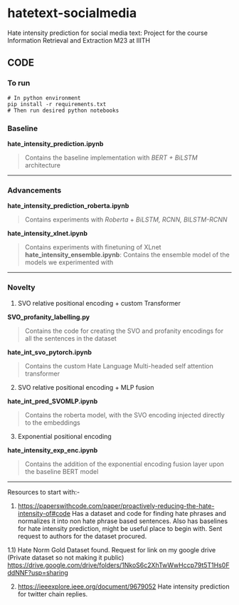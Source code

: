 # hatetext-socialmedia
Hate intensity prediction for social media text: Project for the course Information Retrieval and Extraction M23 at IIITH

## CODE
### To run 
```
# In python environment
pip install -r requirements.txt
# Then run desired python notebooks
```

### Baseline
**hate_intensity_prediction.ipynb**
> Contains the baseline implementation with *BERT + BiLSTM* architecture
---

### Advancements
**hate_intensity_prediction_roberta.ipynb**
> Contains experiments with *Roberta* + *BiLSTM, RCNN, BILSTM-RCNN*

**hate_intensity_xlnet.ipynb**
> Contains experiments with finetuning of XLnet
**hate_intensity_ensemble.ipynb**: Contains the ensemble model of the models we experimented with 
---
### Novelty
1. SVO relative positional encoding + custom Transformer

**SVO_profanity_labelling.py**
> Contains the code for creating the SVO and profanity encodings for all the sentences in the dataset

**hate_int_svo_pytorch.ipynb**
> Contains the custom Hate Language Multi-headed self attention transformer

2. SVO relative positional encoding + MLP fusion

**hate_int_pred_SVOMLP.ipynb**
> Contains the roberta model, with the SVO encoding injected directly to the embeddings

3. Exponential positional encoding 

**hate_intensity_exp_enc.ipynb**
> Contains the addition of the exponential encoding fusion layer upon the baseline BERT model 
---
Resources to start with:-
1) https://paperswithcode.com/paper/proactively-reducing-the-hate-intensity-of#code
   Has a dataset and code for finding hate phrases and normalizes it into non hate phrase based sentences.
   Also has baselines for hate intensity prediction, might be useful place to begin with.
   Sent request to authors for the dataset procured.

1.1) Hate Norm Gold Dataset found. Request for link on my google drive (Private dataset so not making it public)
https://drive.google.com/drive/folders/1NkoS6c2XhTwWwHccp79t5T1Hs0FddNNF?usp=sharing

2) https://ieeexplore.ieee.org/document/9679052
   Hate intensity prediction for twitter chain replies.


